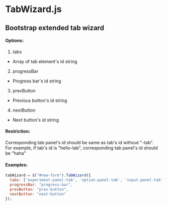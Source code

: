 # TabWizard.js

## Bootstrap extended tab wizard

#### Options:
1. tabs
  * Array of tab element's id string
2. progressBar
  * Progress bar's id string
3. prevButton
  * Previous button's id string
4. nextButton
  * Next button's id string

#### Restriction:
Corresponding tab panel's id should be same as tab's id without "-tab".<br>
For example, if tab's id is "hello-tab", corresponding tab panel's id should be "haha"

#### Examples:
```javascript
tabWizard = $("#new-form").TabWizard({
  tabs: ['experiment-panel-tab', 'option-panel-tab', 'input-panel-tab', 'launch-panel-tab'],
  progressBar: "progress-bar",
  prevButton: "prev-button",
  nextButton: "next-button"
});
```
